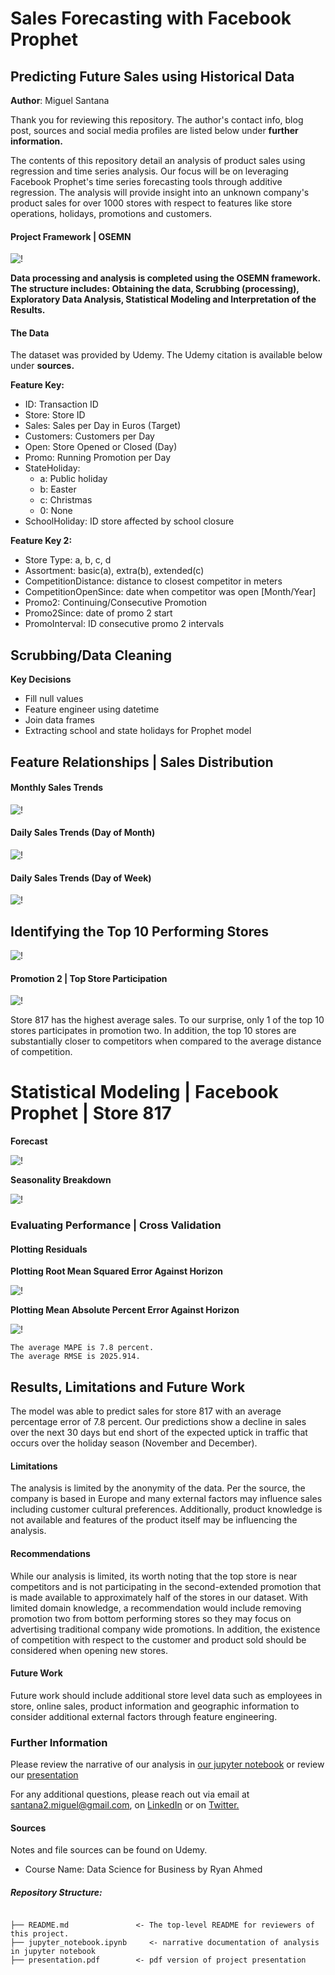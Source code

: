 # Sales Forecasting with Facebook Prophet
## Predicting Future Sales using Historical Data

**Author**: Miguel Santana

Thank you for reviewing this repository. The author's contact info, blog post, sources and social media profiles are listed below under **further information.**

The contents of this repository detail an analysis of product sales using regression and time series analysis. Our focus will be on leveraging Facebook Prophet's time series forecasting tools through additive regression. The analysis will provide insight into an unknown company's product sales for over 1000 stores with respect to features like store operations, holidays, promotions and customers.  

#### Project Framework | OSEMN

![!](/images/OSEMN.png)

**Data processing and analysis is completed using the OSEMN framework. The structure includes: Obtaining the data, Scrubbing (processing), Exploratory Data Analysis, Statistical Modeling and Interpretation of the Results.** 

#### The Data

The dataset was provided by Udemy. The Udemy citation is available below under **sources.** 

**Feature Key:**
* ID: Transaction ID
* Store: Store ID
* Sales: Sales per Day in Euros (Target)
* Customers: Customers per Day
* Open: Store Opened or Closed (Day)
* Promo: Running Promotion per Day 
* StateHoliday:
    * a: Public holiday
    * b: Easter
    * c: Christmas
    * 0: None
* SchoolHoliday: ID store affected by school closure

**Feature Key 2:**
* Store Type: a, b, c, d
* Assortment: basic(a), extra(b), extended(c)
* CompetitionDistance: distance to closest competitor in meters
* CompetitionOpenSince: date when competitor was open [Month/Year]
* Promo2: Continuing/Consecutive Promotion
* Promo2Since: date of promo 2 start
* PromoInterval: ID consecutive promo 2 intervals

## Scrubbing/Data Cleaning 

**Key Decisions**

* Fill null values
* Feature engineer using datetime
* Join data frames
* Extracting school and state holidays for Prophet model

## Feature Relationships | Sales Distribution
#### Monthly Sales Trends

![!](/images/salesXmonth.jpg)

#### Daily Sales Trends (Day of Month)

![!](/images/salesXdom.jpg)

#### Daily Sales Trends (Day of Week)

![!](/images/salesXdow.jpg)

## Identifying the Top 10 Performing Stores

![!](/images/top10Xsales.jpg)

#### Promotion 2 | Top Store Participation

![!](/images/promo2part.jpg)

Store 817 has the highest average sales. To our surprise, only 1 of the top 10 stores participates in promotion two. In addition, the top 10 stores are substantially closer to competitors when compared to the average distance of competition. 

# Statistical Modeling | Facebook Prophet | Store 817

**Forecast**

![!](/images/forecast.png)

**Seasonality Breakdown**

![!](/images/etsbreakdown.png)

### Evaluating Performance | Cross Validation

#### Plotting Residuals

**Plotting Root Mean Squared Error Against Horizon**

![!](/images/rmse.png)

**Plotting Mean Absolute Percent Error Against Horizon**

![!](/images/mape.png)

    The average MAPE is 7.8 percent.
    The average RMSE is 2025.914.

## Results, Limitations and Future Work

The model was able to predict sales for store 817 with an average percentage error of 7.8 percent. Our predictions show a decline in sales over the next 30 days but end short of the expected uptick in traffic that occurs over the holiday season (November and December). 

#### Limitations
The analysis is limited by the anonymity of the data. Per the source, the company is based in Europe and many external factors may influence sales including customer cultural preferences. Additionally, product knowledge is not available and features of the product itself may be influencing the analysis. 

#### Recommendations
While our analysis is limited, its worth noting that the top store is near competitors and is not participating in the second-extended promotion that is made available to approximately half of the stores in our dataset. With limited domain knowledge, a recommendation would include removing promotion two from bottom performing stores so they may focus on advertising traditional company wide promotions. In addition, the existence of competition with respect to the customer and product sold should be considered when opening new stores. 

#### Future Work
Future work should include additional store level data such as employees in store, online sales, product information and geographic information to consider additional external factors through feature engineering. 

### Further Information
Please review the narrative of our analysis in [our jupyter notebook](./jupyter_notebook.ipynb) or review our [presentation](/powerpoint/powerpoint.pdf)

For any additional questions, please reach out via email at santana2.miguel@gmail.com, on [LinkedIn](https://www.linkedin.com/in/miguel-angel-santana-ii-mba-51467276/) or on [Twitter.](https://twitter.com/msantana_ds)

#### Sources

Notes and file sources can be found on Udemy. 

* Course Name: Data Science for Business by Ryan Ahmed

##### Repository Structure:

```

├── README.md               <- The top-level README for reviewers of this project.
├── jupyter_notebook.ipynb     <- narrative documentation of analysis in jupyter notebook
├── presentation.pdf        <- pdf version of project presentation

```

